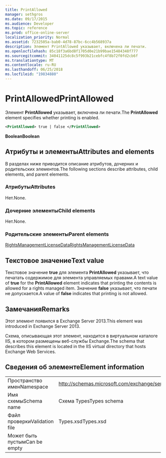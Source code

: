 ```yaml
---
title: PrintAllowed
manager: sethgros
ms.date: 09/17/2015
ms.audience: Developer
ms.topic: reference
ms.prod: office-online-server
localization_priority: Normal
ms.assetid: 7232505a-bab0-4d78-87bc-6cc4b568937a
description: Элемент PrintAllowed указывает, включена ли печати.
ms.openlocfilehash: 85c18f3a6bd8f1705d0e21b99bae15484348f777
ms.sourcegitcommit: 34041125dc8c5f993b21cebfc4f8b72f0fd2cb6f
ms.translationtype: MT
ms.contentlocale: ru-RU
ms.lasthandoff: 06/25/2018
ms.locfileid: "19834880"
---
```

# <a name="printallowed"></a><span data-ttu-id="fcd57-103">PrintAllowed</span><span class="sxs-lookup"><span data-stu-id="fcd57-103">PrintAllowed</span></span>

<span data-ttu-id="fcd57-104">Элемент **PrintAllowed** указывает, включена ли печати.</span><span class="sxs-lookup"><span data-stu-id="fcd57-104">The **PrintAllowed** element specifies whether printing is enabled.</span></span> 
  
```XML
<PrintAllowed> true | false </PrintAllowed>
```

 <span data-ttu-id="fcd57-105">**Boolean**</span><span class="sxs-lookup"><span data-stu-id="fcd57-105">**Boolean**</span></span>
## <a name="attributes-and-elements"></a><span data-ttu-id="fcd57-106">Атрибуты и элементы</span><span class="sxs-lookup"><span data-stu-id="fcd57-106">Attributes and elements</span></span>

<span data-ttu-id="fcd57-107">В разделах ниже приводится описание атрибутов, дочерних и родительских элементов.</span><span class="sxs-lookup"><span data-stu-id="fcd57-107">The following sections describe attributes, child elements, and parent elements.</span></span>
  
### <a name="attributes"></a><span data-ttu-id="fcd57-108">Атрибуты</span><span class="sxs-lookup"><span data-stu-id="fcd57-108">Attributes</span></span>

<span data-ttu-id="fcd57-109">Нет.</span><span class="sxs-lookup"><span data-stu-id="fcd57-109">None.</span></span>
  
### <a name="child-elements"></a><span data-ttu-id="fcd57-110">Дочерние элементы</span><span class="sxs-lookup"><span data-stu-id="fcd57-110">Child elements</span></span>

<span data-ttu-id="fcd57-111">Нет.</span><span class="sxs-lookup"><span data-stu-id="fcd57-111">None.</span></span>
  
### <a name="parent-elements"></a><span data-ttu-id="fcd57-112">Родительские элементы</span><span class="sxs-lookup"><span data-stu-id="fcd57-112">Parent elements</span></span>

[<span data-ttu-id="fcd57-113">RightsManagementLicenseData</span><span class="sxs-lookup"><span data-stu-id="fcd57-113">RightsManagementLicenseData</span></span>](rightsmanagementlicensedata.md)
  
## <a name="text-value"></a><span data-ttu-id="fcd57-114">Текстовое значение</span><span class="sxs-lookup"><span data-stu-id="fcd57-114">Text value</span></span>

<span data-ttu-id="fcd57-115">Текстовое значение **true** для элемента **PrintAllowed** указывает, что печатать содержимое для элемента управляемых правами.</span><span class="sxs-lookup"><span data-stu-id="fcd57-115">A text value of **true** for the **PrintAllowed** element indicates that printing the contents is allowed for a rights managed item.</span></span> <span data-ttu-id="fcd57-116">Значение **false** указывает, что печати не допускается.</span><span class="sxs-lookup"><span data-stu-id="fcd57-116">A value of **false** indicates that printing is not allowed.</span></span> 
  
## <a name="remarks"></a><span data-ttu-id="fcd57-117">Замечания</span><span class="sxs-lookup"><span data-stu-id="fcd57-117">Remarks</span></span>

<span data-ttu-id="fcd57-118">Этот элемент появился в Exchange Server 2013.</span><span class="sxs-lookup"><span data-stu-id="fcd57-118">This element was introduced in Exchange Server 2013.</span></span>
  
<span data-ttu-id="fcd57-119">Схема, описывающая этот элемент, находится в виртуальном каталоге IIS, в котором размещены веб-службы Exchange.</span><span class="sxs-lookup"><span data-stu-id="fcd57-119">The schema that describes this element is located in the IIS virtual directory that hosts Exchange Web Services.</span></span>
  
## <a name="element-information"></a><span data-ttu-id="fcd57-120">Сведения об элементе</span><span class="sxs-lookup"><span data-stu-id="fcd57-120">Element information</span></span>

|||
|:-----|:-----|
|<span data-ttu-id="fcd57-121">Пространство имен</span><span class="sxs-lookup"><span data-stu-id="fcd57-121">Namespace</span></span>  <br/> |http://schemas.microsoft.com/exchange/services/2006/types  <br/> |
|<span data-ttu-id="fcd57-122">Имя схемы</span><span class="sxs-lookup"><span data-stu-id="fcd57-122">Schema name</span></span>  <br/> |<span data-ttu-id="fcd57-123">Схема Types</span><span class="sxs-lookup"><span data-stu-id="fcd57-123">Types schema</span></span>  <br/> |
|<span data-ttu-id="fcd57-124">Файл проверки</span><span class="sxs-lookup"><span data-stu-id="fcd57-124">Validation file</span></span>  <br/> |<span data-ttu-id="fcd57-125">Types.xsd</span><span class="sxs-lookup"><span data-stu-id="fcd57-125">Types.xsd</span></span>  <br/> |
|<span data-ttu-id="fcd57-126">Может быть пустым</span><span class="sxs-lookup"><span data-stu-id="fcd57-126">Can be empty</span></span>  <br/> ||
   

